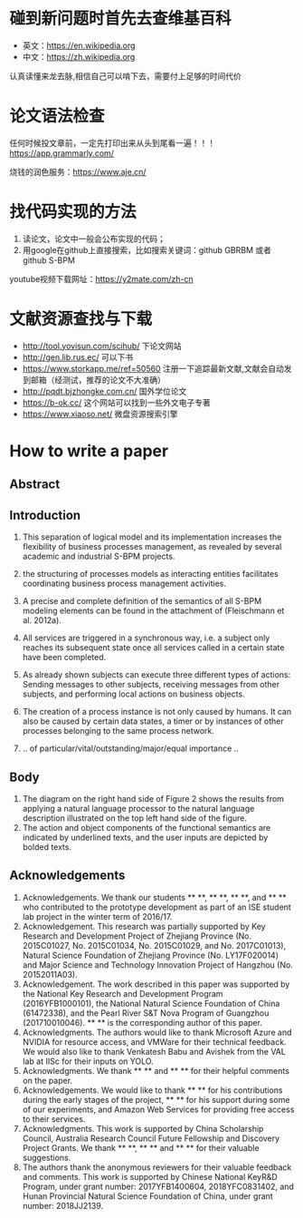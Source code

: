 # 碰到新问题时首先去查维基百科
+ 英文：https://en.wikipedia.org
+ 中文：https://zh.wikipedia.org

认真读懂来龙去脉,相信自己可以啃下去，需要付上足够的时间代价

# 论文语法检查 
任何时候投文章前，一定先打印出来从头到尾看一遍！！！
https://app.grammarly.com/

烧钱的润色服务：<https://www.aje.cn/>

# 找代码实现的方法
1. 读论文，论文中一般会公布实现的代码；
2. 用google在github上直接搜索，比如搜索关键词：github GBRBM 或者github S-BPM

youtube视频下载网址：https://y2mate.com/zh-cn

# 文献资源查找与下载
+ http://tool.yovisun.com/scihub/ 下论文网站
+ http://gen.lib.rus.ec/ 可以下书
+ https://www.storkapp.me/ref=50560 注册一下追踪最新文献,文献会自动发到邮箱（经测试，推荐的论文不大准确）
+ http://pqdt.bjzhongke.com.cn/ 国外学位论文
+ https://b-ok.cc/ 这个网站可以找到一些外文电子专著
+ https://www.xiaoso.net/ 微盘资源搜索引擎

# How to write a paper

## Abstract


## Introduction
1. This separation of logical model and its implementation increases the flexibility of business processes management, as revealed by several academic and industrial S-BPM projects.

1. the structuring of processes models as interacting entities facilitates coordinating business process management activities.
1. A precise and complete definition of the semantics of all S-BPM modeling elements can be found in the attachment of (Fleischmann et al. 2012a). 
1. All services are triggered in a synchronous way, i.e. a subject only reaches its subsequent state once all services called in a certain state have been completed.
1. As already shown subjects can execute three different types of actions: Sending messages to other subjects, 
receiving messages from other subjects, and performing local actions on business objects.
1. The creation of a process instance is not only caused by humans. It can also be caused by certain data states, a timer or by instances of other processes belonging to the same process network.
1. .. of particular/vital/outstanding/major/equal importance ..

## Body
1. The diagram on the right hand side of Figure 2 shows the results from applying a natural language processor to the natural language description illustrated on the top left hand side of the figure.
1. The action and object components of the functional semantics are indicated by underlined texts, and the user inputs are depicted by bolded texts.

## Acknowledgements

1. Acknowledgements. We thank our students ** **, ** **, ** **, and ** ** who contributed to the prototype development as part of an ISE student lab project in the winter term of 2016/17.
1. Acknowledgement. This research was partially supported by Key Research and Development Project of Zhejiang Province (No. 2015C01027, No. 2015C01034, No. 2015C01029, and No. 2017C01013), Natural Science Foundation of Zhejiang Province (No. LY17F020014) and Major Science and Technology Innovation Project of Hangzhou (No. 20152011A03).
1. Acknowledgement. The work described in this paper was supported by the National Key Research and Development Program (2016YFB1000101), the National Natural Science Foundation of China (61472338), and the Pearl River S&T Nova Program of Guangzhou (201710010046). ** ** is the corresponding author of this paper.
1. Acknowledgments. The authors would like to thank Microsoft Azure and NVIDIA for resource access, and VMWare for their technical feedback. We would also like to thank Venkatesh Babu and Avishek from the VAL lab at IISc for their inputs on YOLO.
1. Acknowledgments. We thank ** ** and ** ** for their helpful comments on the paper.
1. Acknowledgements. We would like to thank ** ** for his contributions during the early stages of the project, ** ** for his support during some of our experiments, and Amazon Web Services for providing free access to their services.
1. Acknowledgments. This work is supported by China Scholarship Council, Australia Research Council Future Fellowship and Discovery Project Grants. We thank ** **, ** ** and ** ** for their valuable suggestions.
1. The authors thank the anonymous reviewers for their valuable feedback and comments. This work is supported by Chinese National KeyR&D Program, under grant number: 2017YFB1400604, 2018YFC0831402, and Hunan Provincial Natural Science Foundation of China, under grant number: 2018JJ2139.
